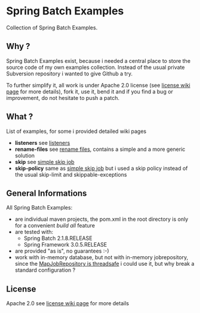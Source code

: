 # Spring Batch Examples

Collection of Spring Batch Examples.

## Why ?

Spring Batch Examples exist, because i needed a central place to store the source code of my own examples collection. Instead of the usual private Subversion repository i wanted to give Github a try.

To further simplify it, all work is under Apache 2.0 license (see [license wiki page][1] for more details), fork it, use it, bend it and if you find a bug or improvement, do not hesitate to push a patch.

## What ?

List of examples, for some i provided detailed wiki pages

* **listeners** see [listeners][5]
* **rename-files** see [rename files][4], contains a simple and a more generic solution
* **skip** see [simple skip job][3]
* **skip-policy** same as [simple skip job][3] but i used a skip policy instead of the usual skip-limit and skippable-exceptions


## General Informations

All Spring Batch Examples:

* are individual maven projects, the pom.xml in the root directory is only for a convenient _build all_ feature
* are tested with:
  * Spring Batch 2.1.8.RELEASE
  * Spring Framework 3.0.5.RELEASE
* are provided "as is", no guarantees :-)
* work with in-memory database, but not with in-memory jobrepository, since the [MapJobRepository is threadsafe][2] i could use it, but why break a standard configuration ?

## License

Apache 2.0 see [license wiki page][1] for more details

[1]: https://github.com/langmi/spring-batch-examples/wiki/License---Apache-2.0
[2]: https://jira.springsource.org/browse/BATCH-1541
[3]: https://github.com/langmi/spring-batch-examples/wiki/Simple-Skip-Job
[4]: https://github.com/langmi/spring-batch-examples/wiki/Rename-Files
[5]: https://github.com/langmi/spring-batch-examples/wiki/Listeners